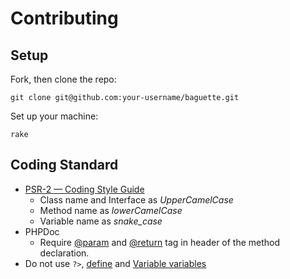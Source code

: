 Contributing
============

Setup
-----

Fork, then clone the repo:

    git clone git@github.com:your-username/baguette.git

Set up your machine:

    rake

Coding Standard
---------------

* [PSR-2 — Coding Style Guide](http://www.php-fig.org/psr/psr-2/)
  * Class name and Interface as *UpperCamelCase*
  * Method name as *lowerCamelCase*
  * Variable name as *snake_case*
* PHPDoc
  * Require [@param](http://phpdoc.org/docs/latest/references/phpdoc/tags/param.html) and [@return](http://phpdoc.org/docs/latest/references/phpdoc/tags/return.html) tag in header of the method declaration.
* Do not use `?>`, [define](http://php.net/manual/function.define.php) and [Variable variables](http://php.net/manual/language.variables.variable.php)
